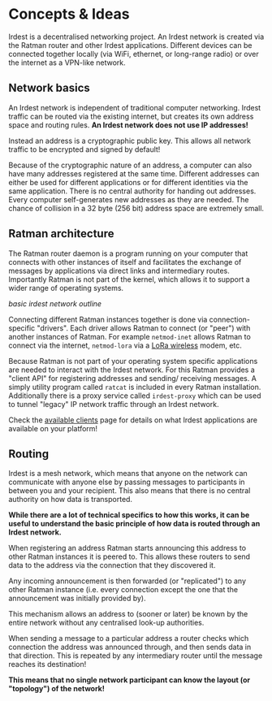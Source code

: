 # Concepts & Ideas

Irdest is a decentralised networking project.  An Irdest network is
created via the Ratman router and other Irdest applications.
Different devices can be connected together locally (via WiFi,
ethernet, or long-range radio) or over the internet as a VPN-like
network.

## Network basics

An Irdest network is independent of traditional computer networking.
Irdest traffic can be routed via the existing internet, but creates
its own address space and routing rules.  **An Irdest network does not
use IP addresses!**

Instead an address is a cryptographic public key.  This allows all
network traffic to be encrypted and signed by default!

Because of the cryptographic nature of an address, a computer can also
have many addresses registered at the same time.  Different addresses
can either be used for different applications or for different
identities via the same application.  There is no central authority
for handing out addresses.  Every computer self-generates new
addresses as they are needed.  The chance of collision in a 32 byte
(256 bit) address space are extremely small.


## Ratman architecture

The Ratman router daemon is a program running on your computer that
connects with other instances of itself and facilitates the exchange
of messages by applications via direct links and intermediary routes.
Importantly Ratman is not part of the kernel, which allows it to
support a wider range of operating systems.

*basic irdest network outline*

Connecting different Ratman instances together is done via
connection-specific "drivers".  Each driver allows Ratman to connect
(or "peer") with another instances of Ratman.  For example
`netmod-inet` allows Ratman to connect via the internet, `netmod-lora`
via a [LoRa wireless](../guides/03-lora.md) modem, etc.

Because Ratman is not part of your operating system specific
applications are needed to interact with the Irdest network.  For this
Ratman provides a "client API" for registering addresses and sending/
receiving messages.  A simply utility program called `ratcat` is
included in every Ratman installation.  Additionally there is a proxy
service called `irdest-proxy` which can be used to tunnel "legacy" IP
network traffic through an Irdest network.

Check the [available clients](../clients.md) page for details on what
Irdest applications are available on your platform!


## Routing

Irdest is a mesh network, which means that anyone on the network can
communicate with anyone else by passing messages to participants in
between you and your recipient.  This also means that there is no
central authority on how data is transported.

**While there are a lot of technical specifics to how this works, it
can be useful to understand the basic principle of how data is routed
through an Irdest network.**

When registering an address Ratman starts announcing this address to
other Ratman instances it is peered to.  This allows these routers to
send data to the address via the connection that they discovered it.

Any incoming announcement is then forwarded (or "replicated") to any
other Ratman instance (i.e. every connection except the one that the
announcement was initially provided by).

This mechanism allows an address to (sooner or later) be known by the
entire network without any centralised look-up authorities.

When sending a message to a particular address a router checks which
connection the address was announced through, and then sends data in
that direction.  This is repeated by any intermediary router until the
message reaches its destination!

**This means that no single network participant can know the layout
(or "topology") of the network!**
